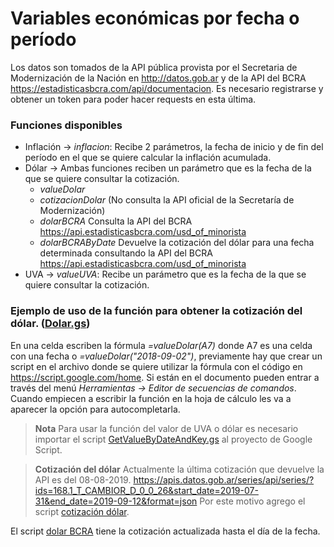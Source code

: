 # Variables económicas por fecha o período

Los datos son tomados de la API pública provista por el Secretaria de Modernización de la Nación en http://datos.gob.ar y de la API del BCRA https://estadisticasbcra.com/api/documentacion. Es necesario registrarse y obtener un token para poder hacer requests en esta última.

### Funciones disponibles

* Inflación -> *inflacion*: Recibe 2 parámetros, la fecha de inicio y de fin del período en el que se quiere calcular la inflación acumulada.
* Dólar -> Ambas funciones reciben un parámetro que es la fecha de la que se quiere consultar la cotización.
  * *valueDolar*
  * *cotizacionDolar* (No consulta la API oficial de la Secretaría de Modernización)
  * *dolarBCRA* Consulta la API del BCRA https://api.estadisticasbcra.com/usd_of_minorista
  * *dolarBCRAByDate* Devuelve la cotización del dólar para una fecha determinada consultando la API del BCRA https://api.estadisticasbcra.com/usd_of_minorista
* UVA -> *valueUVA*: Recibe un parámetro que es la fecha de la que se quiere consultar la cotización.

### Ejemplo de uso de la función para obtener la cotización del dólar. ([Dolar.gs](../master/Dolar.gs))
En una celda escriben la fórmula *=valueDolar(A7)* donde A7 es una celda con una fecha o *=valueDolar("2018-09-02")*, previamente hay que crear un script en el archivo donde se quiere utilizar la fórmula con el código en https://script.google.com/home. Si están en el documento pueden entrar a través del menú *Herramientas -> Editor de secuencias de comandos*. Cuando empiecen a escribir la función en la hoja de cálculo les va a aparecer la opción para autocompletarla.

> **Nota**
Para usar la función del valor de UVA o dólar es necesario importar el script [GetValueByDateAndKey.gs](../master/GetValueByDateAndKey.gs) al proyecto de Google Script.

> **Cotización del dólar**
Actualmente la última cotización que devuelve la API es del 08-08-2019. https://apis.datos.gob.ar/series/api/series/?ids=168.1_T_CAMBIOR_D_0_0_26&start_date=2019-07-31&end_date=2019-09-12&format=json
Por este motivo agrego el script [cotización dólar](../master/CotizacionDolar.gs).

El script [dolar BCRA](../master/DolarApiBCRA.gs) tiene la cotización actualizada hasta el día de la fecha.


